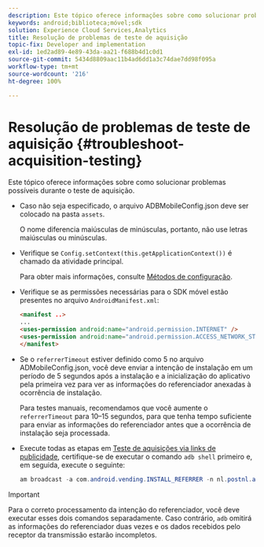 ```yaml
---
description: Este tópico oferece informações sobre como solucionar problemas possíveis durante o teste de aquisição.
keywords: android;biblioteca;móvel;sdk
solution: Experience Cloud Services,Analytics
title: Resolução de problemas de teste de aquisição
topic-fix: Developer and implementation
exl-id: 1ed2ad89-4e89-43da-aa21-f688b4d1c0d1
source-git-commit: 5434d8809aac11b4ad6dd1a3c74dae7dd98f095a
workflow-type: tm+mt
source-wordcount: '216'
ht-degree: 100%

---
```


# Resolução de problemas de teste de aquisição {#troubleshoot-acquisition-testing}

Este tópico oferece informações sobre como solucionar problemas possíveis durante o teste de aquisição.

* Caso não seja especificado, o arquivo ADBMobileConfig.json deve ser colocado na pasta `assets`.

   O nome diferencia maiúsculas de minúsculas, portanto, não use letras maiúsculas ou minúsculas.

* Verifique se `Config.setContext(this.getApplicationContext())` é chamado da atividade principal.

   Para obter mais informações, consulte [Métodos de configuração](../configuration/methods.md).

* Verifique se as permissões necessárias para o SDK móvel estão presentes no arquivo `AndroidManifest.xml`:

   ```html
   <manifest ..>
   ... 
   <uses-permission android:name="android.permission.INTERNET" />
   <uses-permission android:name="android.permission.ACCESS_NETWORK_STATE" />
   </manifest>
   ```

* Se o `referrerTimeout` estiver definido como 5 no arquivo ADMobileConfig.json, você deve enviar a intenção de instalação em um período de 5 segundos após a instalação e a inicialização do aplicativo pela primeira vez para ver as informações do referenciador anexadas à ocorrência de instalação.

   Para testes manuais, recomendamos que você aumente o `referrerTimeout` para 10–15 segundos, para que tenha tempo suficiente para enviar as informações do referenciador antes que a ocorrência de instalação seja processada.

* Execute todas as etapas em [Teste de aquisições via links de publicidade](t-testing-marketing-link-acquisition.md), certifique-se de executar o comando `adb shell` primeiro e, em seguida, execute o seguinte:

   ```java
   am broadcast -a com.android.vending.INSTALL_REFERRER -n nl.postnl.app/.tracking.AdobeAcquisitionLinkBroadcastReceiver --es "referrer" "utm_source=adb_acq_v3&utm_campaign=adb_acq_v3&utm_content=<the newly generated id at step #7>"
   ```

>[!IMPORTANT]
>
>Para o correto processamento da intenção do referenciador, você deve executar esses dois comandos separadamente. Caso contrário, `adb` omitirá as informações do referenciador duas vezes e os dados recebidos pelo receptor da transmissão estarão incompletos.
